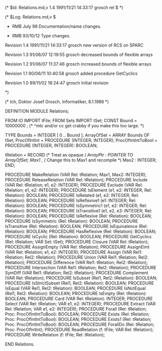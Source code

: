 (* $Id: Relations.md,v 1.4 1991/11/21 14:33:17 grosch rel $ *)

(* $Log: Relations.md,v $

 * RMB July 98 Documentation/name changes. 

 * RMB 93/10/12 Type changes.

Revision 1.4  1991/11/21  14:33:17  grosch
new version of RCS on SPARC

Revision 1.3  91/06/07  12:19:55  grosch
decreased bounds of flexible arrays

Revision 1.2  91/06/07  11:37:46  grosch
increased bounds of flexible arrays

Revision 1.1  90/06/11  10:40:58  grosch
added procedure GetCyclics

Revision 1.0  89/11/02  18:24:47  grosch
Initial revision

 *)

(* Ich, Doktor Josef Grosch, Informatiker, 8.1.1988 *)

DEFINITION MODULE Relations;

FROM IO		IMPORT tFile;
FROM Sets	IMPORT tSet;
CONST Bound = 10000000 ; 
      (* ^mtc and/or cc get crabby if you make this too large. *)

TYPE
   Bounds = INTEGER [ 0 .. Bound ];
   ArrayOfSet	= ARRAY Bounds OF tSet;
   ProcOfIntInt		= PROCEDURE (INTEGER, INTEGER);
   ProcOfIntIntToBool	= PROCEDURE (INTEGER, INTEGER): BOOLEAN;

   tRelation = RECORD (* Treat as opaque *) 
      ArrayPtr	: POINTER TO ArrayOfSet;
      Max1	,
(* Change this to Max1 and recompile *)
      Max2	: INTEGER;
   END;

PROCEDURE MakeRelation	(VAR Rel: tRelation; Max1, Max2: INTEGER);
PROCEDURE ReleaseRelation (VAR Rel: tRelation);
PROCEDURE Include	(VAR Rel: tRelation; e1, e2: INTEGER);
PROCEDURE Exclude	(VAR Rel: tRelation; e1, e2: INTEGER);
PROCEDURE IsElement	(e1, e2: INTEGER; Rel: tRelation): BOOLEAN;
PROCEDURE IsRelated	(e1, e2: INTEGER; Rel: tRelation): BOOLEAN;
PROCEDURE IsReflexive1	(e1: INTEGER; Rel: tRelation): BOOLEAN;
PROCEDURE IsSymmetric1	(e1, e2: INTEGER; Rel: tRelation): BOOLEAN;
PROCEDURE IsTransitive1	(e1, e2, e3: INTEGER; Rel: tRelation): BOOLEAN;
PROCEDURE IsReflexive	(Rel: tRelation): BOOLEAN;
PROCEDURE IsSymmetric	(Rel: tRelation): BOOLEAN;
PROCEDURE IsTransitive	(Rel: tRelation): BOOLEAN;
PROCEDURE IsEquivalence	(Rel: tRelation): BOOLEAN;
PROCEDURE HasReflexive	(Rel: tRelation): BOOLEAN;
PROCEDURE IsCyclic	(Rel: tRelation): BOOLEAN;
PROCEDURE GetCyclics	(Rel: tRelation; VAR Set: tSet);
PROCEDURE Closure	(VAR Rel: tRelation);
PROCEDURE AssignEmpty	(VAR Rel: tRelation);
PROCEDURE AssignElmt	(VAR Rel: tRelation; e1, e2: INTEGER);
PROCEDURE Assign	(VAR Rel1: tRelation; Rel2: tRelation);
PROCEDURE Union		(VAR Rel1: tRelation; Rel2: tRelation);
PROCEDURE Difference	(VAR Rel1: tRelation; Rel2: tRelation);
PROCEDURE Intersection	(VAR Rel1: tRelation; Rel2: tRelation);
PROCEDURE SymDiff	(VAR Rel1: tRelation; Rel2: tRelation);
PROCEDURE Complement	(VAR Rel: tRelation);
PROCEDURE IsSubset	(Rel1, Rel2: tRelation): BOOLEAN;
PROCEDURE IsStrictSubset (Rel1, Rel2: tRelation): BOOLEAN;
PROCEDURE IsEqual	(VAR Rel1, Rel2: tRelation): BOOLEAN;
PROCEDURE IsNotEqual	(Rel1, Rel2: tRelation): BOOLEAN;
PROCEDURE IsEmpty	(Rel: tRelation): BOOLEAN;
PROCEDURE Card		(VAR Rel: tRelation): INTEGER;
PROCEDURE Select	(VAR Rel: tRelation; VAR e1, e2: INTEGER);
PROCEDURE Extract	(VAR Rel: tRelation; VAR e1, e2: INTEGER);
PROCEDURE Forall	(Rel: tRelation; Proc: ProcOfIntIntToBool): BOOLEAN;
PROCEDURE Exists	(Rel: tRelation; Proc: ProcOfIntIntToBool): BOOLEAN;
PROCEDURE Exists1	(Rel: tRelation; Proc: ProcOfIntIntToBool): BOOLEAN;
PROCEDURE ForallDo	(Rel: tRelation; Proc: ProcOfIntInt);
PROCEDURE ReadRelation	(f: tFile; VAR Rel: tRelation);
PROCEDURE WriteRelation	(f: tFile;     Rel: tRelation);

END Relations.
